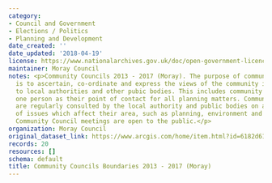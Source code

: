 ```yaml
---
category:
- Council and Government
- Elections / Politics
- Planning and Development
date_created: ''
date_updated: '2018-04-19'
license: https://www.nationalarchives.gov.uk/doc/open-government-licence/version/3/
maintainer: Moray Council
notes: <p>Community Councils 2013 - 2017 (Moray). The purpose of community councils
  is to ascertain, co-ordinate and express the views of the community it represents
  to local authorities and other pubic bodies. This includes community councils appointing
  one person as their point of contact for all planning matters. Community Councils
  are regularly consulted by the local authority and public bodies on a wide range
  of issues which affect their area, such as planning, environment and health. All
  Community Council meetings are open to the public.</p>
organization: Moray Council
original_dataset_link: https://www.arcgis.com/home/item.html?id=6182d61788b6422982eb83c5d2d33e4a
records: 20
resources: []
schema: default
title: Community Councils Boundaries 2013 - 2017 (Moray)
---
```

